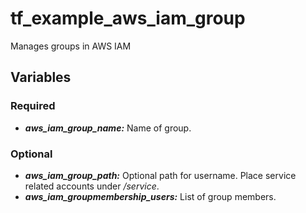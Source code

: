 # tf_example_aws_iam_group
Manages groups in AWS IAM

## Variables
### Required
* ___aws_iam_group_name:___ Name of group.


### Optional
* ___aws_iam_group_path:___ Optional path for username.  Place service related accounts under _/service_.
* ___aws_iam_groupmembership_users:___ List of group members.
